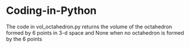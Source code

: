 # Coding-in-Python
The code in vol_octahedron.py returns the volume of the octahedron formed by 6 points in 3-d space and None when no octahedron is formed by the 6 points

